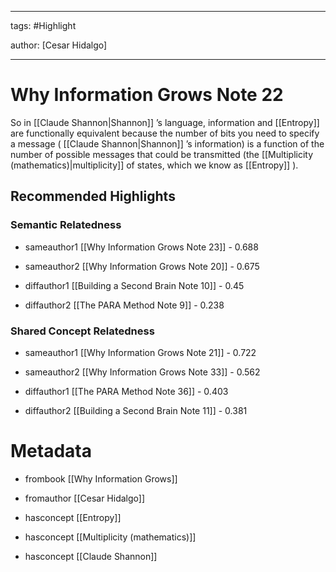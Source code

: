 




---

tags: #Highlight

author: [Cesar Hidalgo]

---
# Why Information Grows Note 22




So in  [[Claude Shannon|Shannon]] ’s language, information and  [[Entropy]]  are functionally equivalent because the number of bits you need to specify a message ( [[Claude Shannon|Shannon]] ’s information) is a function of the number of possible messages that could be transmitted (the  [[Multiplicity (mathematics)|multiplicity]]  of states, which we know as  [[Entropy]] ).


## Recommended Highlights

### Semantic Relatedness


- sameauthor1 [[Why Information Grows Note 23]] - 0.688

- sameauthor2 [[Why Information Grows Note 20]] - 0.675

- diffauthor1 [[Building a Second Brain Note 10]] - 0.45

- diffauthor2 [[The PARA Method Note 9]] - 0.238
### Shared Concept Relatedness


- sameauthor1 [[Why Information Grows Note 21]] - 0.722

- sameauthor2 [[Why Information Grows Note 33]] - 0.562

- diffauthor1 [[The PARA Method Note 36]] - 0.403

- diffauthor2 [[Building a Second Brain Note 11]] - 0.381
# Metadata


- frombook [[Why Information Grows]]

- fromauthor [[Cesar Hidalgo]]

- hasconcept [[Entropy]]

- hasconcept [[Multiplicity (mathematics)]]

- hasconcept [[Claude Shannon]]